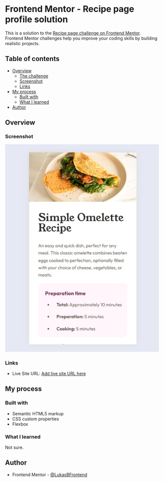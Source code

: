# Frontend Mentor - Recipe page profile solution

This is a solution to the [Recipe page challenge on Frontend Mentor](https://www.frontendmentor.io/challenges/recipe-page-KiTsR8QQKm).  Frontend Mentor challenges help you improve your coding skills by building realistic projects. 

## Table of contents

- [Overview](#overview)
  - [The challenge](#the-challenge)
  - [Screenshot](#screenshot)
  - [Links](#links)
- [My process](#my-process)
  - [Built with](#built-with)
  - [What I learned](#what-i-learned)
- [Author](#author)

## Overview

### Screenshot

![](./solution.jpg)

### Links

- Live Site URL: [Add live site URL here](https://lukasbfrontend.github.io/Social-links-profile/)

## My process

### Built with

- Semantic HTML5 markup
- CSS custom properties
- Flexbox

### What I learned

Not sure.

## Author

- Frontend Mentor - [@LukasBFrontend](https://www.frontendmentor.io/profile/LukasBFrontend)

